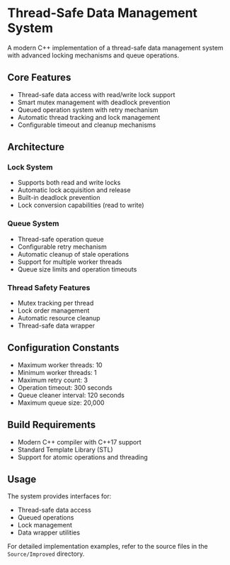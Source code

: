 # Thread-Safe Data Management System

A modern C++ implementation of a thread-safe data management system with advanced locking mechanisms and queue operations.

## Core Features

- Thread-safe data access with read/write lock support
- Smart mutex management with deadlock prevention
- Queued operation system with retry mechanism
- Automatic thread tracking and lock management
- Configurable timeout and cleanup mechanisms

## Architecture

### Lock System
- Supports both read and write locks
- Automatic lock acquisition and release
- Built-in deadlock prevention
- Lock conversion capabilities (read to write)

### Queue System
- Thread-safe operation queue
- Configurable retry mechanism
- Automatic cleanup of stale operations
- Support for multiple worker threads
- Queue size limits and operation timeouts

### Thread Safety Features
- Mutex tracking per thread
- Lock order management
- Automatic resource cleanup
- Thread-safe data wrapper

## Configuration Constants

- Maximum worker threads: 10
- Minimum worker threads: 1
- Maximum retry count: 3
- Operation timeout: 300 seconds
- Queue cleaner interval: 120 seconds
- Maximum queue size: 20,000

## Build Requirements

- Modern C++ compiler with C++17 support
- Standard Template Library (STL)
- Support for atomic operations and threading

## Usage

The system provides interfaces for:
- Thread-safe data access
- Queued operations
- Lock management
- Data wrapper utilities

For detailed implementation examples, refer to the source files in the `Source/Improved` directory.